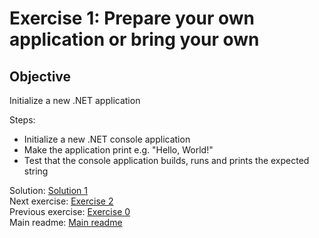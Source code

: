 # Exercise 1: Prepare your own application or bring your own

## Objective

Initialize a new .NET application

Steps:

* Initialize a new .NET console application
* Make the application print e.g. "Hello, World!"
* Test that the console application builds, runs and prints the expected string

Solution: [Solution 1](./solutions/dot-net/1.helloworld/README.md)  
Next exercise: [Exercise 2](./exercise-2.md)  
Previous exercise: [Exercise 0](./exercise-0.md)  
Main readme: [Main readme](./README.md)  
